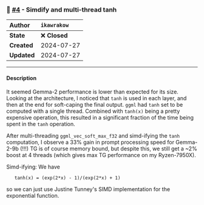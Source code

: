 ### 🔀 [#4](https://github.com/ikawrakow/ik_llama.cpp/pull/4) - Simdify and multi-thread tanh

| **Author** | `ikawrakow` |
| :--- | :--- |
| **State** | ❌ **Closed** |
| **Created** | 2024-07-27 |
| **Updated** | 2024-07-27 |

---

#### Description

It seemed Gemma-2 performance is lower than expected for its size. Looking at the architecture, I noticed that `tanh` is used in each layer, and then at the end for soft-caping the final output. `ggml` had `tanh` set to be computed with a single thread. Combined with `tanh(x)` being a pretty expensive operation, this resulted in a significant fraction of the time being spent in the `tanh` operation.

After multi-threading `ggml_vec_soft_max_f32` and simd-ifying the `tanh` computation, I observe a 33% gain in prompt processing speed for Gemma-2-9b (!!!) TG is of course memory bound, but despite this, we still get a ~2% boost at 4 threads (which gives max TG performance on my Ryzen-7950X).

Simd-ifying:
We have
```
   tanh(x) = (exp(2*x) - 1)/(exp(2*x) + 1)
```
so we can just use Justine Tunney's SIMD implementation for the exponential function.